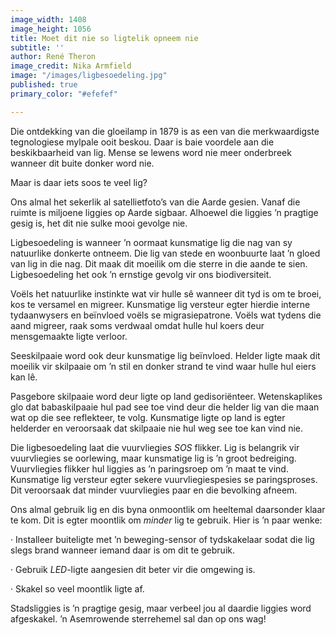```yaml
---
image_width: 1408
image_height: 1056
title: Moet dit nie so ligtelik opneem nie
subtitle: ''
author: René Theron
image_credit: Nika Armfield
image: "/images/ligbesoedeling.jpg"
published: true
primary_color: "#efefef"

---
```

Die ontdekking van die gloeilamp in 1879 is as een van die merkwaardigste tegnologiese mylpale ooit beskou. Daar is baie voordele aan die beskikbaarheid van lig. Mense se lewens word nie meer onderbreek wanneer dit buite donker word nie.

Maar is daar iets soos te veel lig?

Ons almal het sekerlik al satellietfoto’s van die Aarde gesien. Vanaf die ruimte is miljoene liggies op Aarde sigbaar. Alhoewel die liggies ’n pragtige gesig is, het dit nie sulke mooi gevolge nie.

Ligbesoedeling is wanneer ’n oormaat kunsmatige lig die nag van sy natuurlike donkerte ontneem. Die lig van stede en woonbuurte laat ’n gloed van lig in die nag. Dit maak dit moeilik om die sterre in die aande te sien. Ligbesoedeling het ook ’n ernstige gevolg vir ons biodiversiteit.

Voëls het natuurlike instinkte wat vir hulle sê wanneer dit tyd is om te broei, kos te versamel en migreer. Kunsmatige lig versteur egter hierdie interne tydaanwysers en beïnvloed voëls se migrasiepatrone. Voëls wat tydens die aand migreer, raak soms verdwaal omdat hulle hul koers deur mensgemaakte ligte verloor.

Seeskilpaaie word ook deur kunsmatige lig beïnvloed. Helder ligte maak dit moeilik vir skilpaaie om ’n stil en donker strand te vind waar hulle hul eiers kan lê.

Pasgebore skilpaaie word deur ligte op land gedisoriënteer. Wetenskaplikes glo dat babaskilpaaie hul pad see toe vind deur die helder lig van die maan wat op die see reflekteer, te volg. Kunsmatige ligte op land is egter helderder en veroorsaak dat skilpaaie nie hul weg see toe kan vind nie.

Die ligbesoedeling laat die vuurvliegies _SOS_ flikker. Lig is belangrik vir vuurvliegies se oorlewing, maar kunsmatige lig is ’n groot bedreiging. Vuurvliegies flikker hul liggies as ’n paringsroep om ’n maat te vind. Kunsmatige lig versteur egter sekere vuurvliegiespesies se paringsproses. Dit veroorsaak dat minder vuurvliegies paar en die bevolking afneem.

Ons almal gebruik lig en dis byna onmoontlik om heeltemal daarsonder klaar te kom. Dit is egter moontlik om _minder_ lig te gebruik. Hier is ’n paar wenke:

· Installeer buiteligte met ’n beweging-sensor of tydskakelaar sodat die lig slegs brand wanneer iemand daar is om dit te gebruik.

· Gebruik _LED_-ligte aangesien dit beter vir die omgewing is.

· Skakel so veel moontlik ligte af.

Stadsliggies is ’n pragtige gesig, maar verbeel jou al daardie liggies word afgeskakel. ’n Asemrowende sterrehemel sal dan op ons wag!